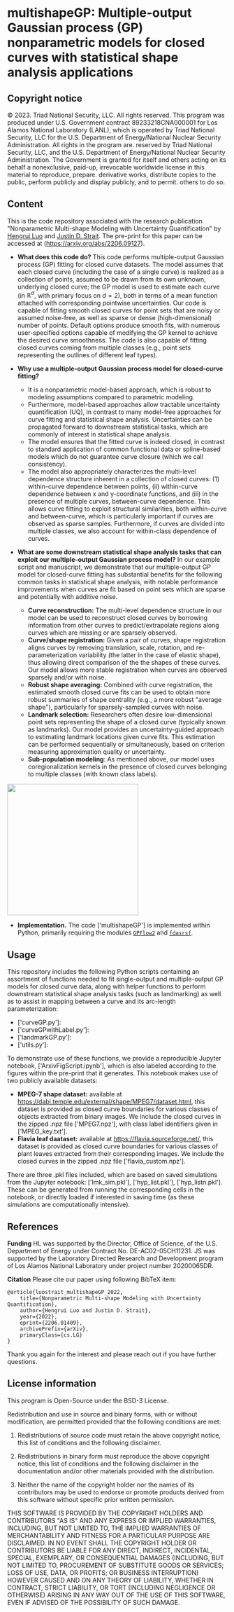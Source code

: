 # multishapeGP: Multiple-output Gaussian process (GP) nonparametric models for closed curves with statistical shape analysis applications

## **Copyright notice**

© 2023. Triad National Security, LLC. All rights reserved.
This program was produced under U.S. Government contract 89233218CNA000001 for Los Alamos
National Laboratory (LANL), which is operated by Triad National Security, LLC for the U.S.
Department of Energy/National Nuclear Security Administration. All rights in the program are.
reserved by Triad National Security, LLC, and the U.S. Department of Energy/National Nuclear
Security Administration. The Government is granted for itself and others acting on its behalf a
nonexclusive, paid-up, irrevocable worldwide license in this material to reproduce, prepare.
derivative works, distribute copies to the public, perform publicly and display publicly, and to permit.
others to do so.

## **Content**

This is the code repository associated with the research publication "Nonparametric Multi-shape Modeling with Uncertainty Quantification" by [Hengrui Luo](https://hrluo.github.io/) and [Justin D. Strait](https://scholar.google.com/citations?user=amZk5V4AAAAJ&hl=en). The pre-print for this paper can be accessed at (https://arxiv.org/abs/2206.09127).

- **What does this code do?**
This code performs multiple-output Gaussian process (GP) fitting for closed curve datasets. The model assumes that each closed curve (including the case of a single curve) is realized as a collection of points, assumed to be drawn from its own unknown, underlying closed curve; the GP model is used to estimate each curve (in $\mathbb{R}^d$, with primary focus on $d=2$), both in terms of a mean function attached with corresponding pointwise uncertainties. Our code is capable of fitting smooth closed curves for point sets that are noisy or assumed noise-free, as well as sparse or dense (high-dimensional) number of points. Default options produce smooth fits, with numerous user-specified options capable of modifying the GP kernel to achieve the desired curve smoothness. The code is also capable of fitting closed curves coming from multiple classes (e.g., point sets representing the outlines of different leaf types).

- **Why use a multiple-output Gaussian process model for closed-curve fitting?**  
    - It is a nonparametric model-based approach, which is robust to modeling assumptions compared to parametric modeling.
    - Furthermore, model-based approaches allow tractable uncertainty quantification (UQ), in contrast to many model-free approaches for curve fitting and statistical shape analysis. Uncertainties can be propagated forward to downstream statistical tasks, which are commonly of interest in statistical shape analysis.
    - The model ensures that the fitted curve is indeed closed, in contrast to standard application of common functional data or spline-based models which do not guarantee curve closure (which we call consistency).
    - The model also appropriately characterizes the multi-level dependence structure inherent in a collection of closed curves: (1) within-curve dependence between points, (ii) within-curve dependence between x and y-coordinate functions, and (iii) in the presence of multiple curves, between-curve dependence. This allows curve fitting to exploit structural similarities, both within-curve and between-curve, which is particularly important if curves are observed as sparse samples. Furthermore, if curves are divided into multiple classes, we also account for within-class dependence of curves.
    
- **What are some downstream statistical shape analysis tasks that can exploit our multiple-output Gaussian process model?**
In our example script and manuscript, we demonstrate that our multiple-output GP model for closed-curve fitting has substantial benefits for the following common tasks in statistical shape analysis, with notable performance improvements when curves are fit based on point sets which are sparse and potentially with additive noise.
    - **Curve reconstruction:** The multi-level dependence structure in our model can be used to reconstruct closed curves by borrowing information from other curves to predict/extrapolate regions along curves which are missing or are sparsely observed.
    - **Curve/shape registration:** Given a pair of curves, shape registration aligns curves by removing translation, scale, rotation, and re-parameterization variability (the latter in the case of elastic shape), thus allowing direct comparison of the the shapes of these curves. Our model allows more stable registration when curves are observed sparsely and/or with noise.
    - **Robust shape averaging:** Combined with curve registration, the estimated smooth closed curve fits can be used to obtain more robust summaries of shape centrality (e.g., a more robust "average shape"), particularly for sparsely-sampled curves with noise.
    - **Landmark selection:** Researchers often desire low-dimensional point sets representing the shape of a closed curve (typically known as landmarks). Our model provides an uncertainty-guided approach to estimating landmark locations given curve fits. This estimation can be performed sequentially or simultaneously, based on criterion measuring approximation quality or uncertainty.
    - **Sub-population modeling**: As mentioned above, our model uses coregionalization kernels in the presence of closed curves belonging to multiple classes (with known class labels).

<img src="class1_coreglab.png" width="300">

- **Implementation.** The code ['multishapeGP'] is implemented within Python, primarily requiring the modules [`GPFlow2`](https://github.com/GPflow/GPflow) and [`fdasrsf`](https://github.com/jdtuck/fdasrsf_python).

## **Usage**

This repository includes the following Python scripts containing an assortment of functions needed to fit single-output and multiple-output GP models for closed curve data, along with helper functions to perform downstream statistical shape analysis tasks (such as landmarking) as well as to assist in mapping between a curve and its arc-length parameterization:

- ['curveGP.py']: 
- ['curveGPwithLabel.py']:
- ['landmarkGP.py']:
- ['utils.py']:

To demonstrate use of these functions, we provide a reproducible Jupyter notebook, ['ArxivFigScript.ipynb'], which is also labeled according to the figures within the pre-print that it generates. This notebook makes use of two publicly available datasets:

- **MPEG-7 shape dataset:** available at https://dabi.temple.edu/external/shape/MPEG7/dataset.html, this dataset is provided as closed curve boundaries for various classes of objects extracted from binary images. We include the closed curves in the zipped .npz file ['MPEG7.npz'], with class label identifiers given in ['MPEG_key.txt'].
- **Flavia leaf daataset:** available at https://flavia.sourceforge.net/, this dataset is provided as closed curve boundaries for various classes of plant leaves extracted from their corresponding images. We include the closed curves in the zipped .npz file ['flavia_custom.npz'].

There are three .pkl files included, which are based on saved simulations from the Jupyter notebook: ['lmk_sim.pkl'], ['hyp_list.pkl'], ['hyp_listn.pkl']. These can be generated from running the corresponding cells in the notebook, or directly loaded if interested in saving time (as these simulations are computationally intensive).

## **References**

**Funding**
HL was supported by the Director, Office of Science, of the U.S. Department of Energy under Contract No. DE-AC02-05CH11231.
JS was supported by the Laboratory Directed Research and Development program of Los Alamos National Laboratory under project number 20200065DR.

**Citation**
Please cite our paper using following BibTeX item:

    @article{luostrait_multishapeGP_2022,
        title={Nonparametric Multi-shape Modeling with Uncertainty Quantification},
        author={Hengrui Luo and Justin D. Strait},
        year={2022},
        eprint={2206.01409},
        archivePrefix={arXiv},
        primaryClass={cs.LG}
    }

Thank you again for the interest and please reach out if you have further questions.

## **License information**

This program is Open-Source under the BSD-3 License.
 
Redistribution and use in source and binary forms, with or without modification, are permitted provided that the following conditions are met:
1. Redistributions of source code must retain the above copyright notice, this list of conditions and
the following disclaimer.
 
2. Redistributions in binary form must reproduce the above copyright notice, this list of conditions
and the following disclaimer in the documentation and/or other materials provided with the
distribution.
 
3. Neither the name of the copyright holder nor the names of its contributors may be used to endorse
or promote products derived from this software without specific prior written permission.

THIS SOFTWARE IS PROVIDED BY THE COPYRIGHT HOLDERS AND CONTRIBUTORS "AS
IS" AND ANY EXPRESS OR IMPLIED WARRANTIES, INCLUDING, BUT NOT LIMITED TO, THE
IMPLIED WARRANTIES OF MERCHANTABILITY AND FITNESS FOR A PARTICULAR
PURPOSE ARE DISCLAIMED. IN NO EVENT SHALL THE COPYRIGHT HOLDER OR
CONTRIBUTORS BE LIABLE FOR ANY DIRECT, INDIRECT, INCIDENTAL, SPECIAL,
EXEMPLARY, OR CONSEQUENTIAL DAMAGES (INCLUDING, BUT NOT LIMITED TO,
PROCUREMENT OF SUBSTITUTE GOODS OR SERVICES; LOSS OF USE, DATA, OR PROFITS;
OR BUSINESS INTERRUPTION) HOWEVER CAUSED AND ON ANY THEORY OF LIABILITY,
WHETHER IN CONTRACT, STRICT LIABILITY, OR TORT (INCLUDING NEGLIGENCE OR
OTHERWISE) ARISING IN ANY WAY OUT OF THE USE OF THIS SOFTWARE, EVEN IF
ADVISED OF THE POSSIBILITY OF SUCH DAMAGE.
